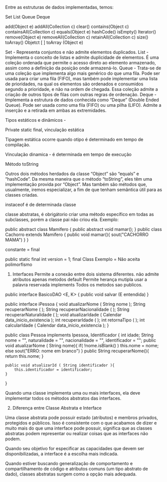 Entre as estruturas de dados implementadas, temos:

Set
List
Queue
Deque

add(Object e)
addAll(Collection c)
clear()
contains(Object c)
containsAll(Collection c)
equals(Object e)
hashCode()
isEmpty()
Iterator()
remove(Object e)
removeAll(Collection c)
retainAll(Collection c)
size()
toArray()
Objetct [ ] toArray (Object e)


Set - Representa conjuntos e não admite elementos duplicados.
List - Implementa o conceito de listas e admite duplicidade de elementos. É uma coleção ordenada que permite o acesso direto ao elemento armazenado, assim como a definição da posição onde armazená-lo.
Queue - Trata-se de uma coleção que implementa algo mais genérico do que uma fila. Pode ser usada para criar uma fila (FIFO), mas também pode implementar uma lista de prioridades, na qual os elementos são ordenados e consumidos segundo a prioridade, e não na ordem de chegada. Essa coleção admite a criação de outros tipos de filas com outras regras de ordenação.
Deque - Implementa a estrutura de dados conhecida como “Deque” (Double Ended Queue). Pode ser usada como uma fila (FIFO) ou uma pilha (LIFO). Admite a inserção e a retirada em ambas as extremidades.

Tipos estáticos e dinâmicos -

Private static final, vinculação estática

Tipagem estática ocorre quando  otipo é determinado em tempo de compilação.

Vinculação dinamica - é determinada em tempo de execução

Método toString

Outros dois métodos herdados da classe “Object” são “equals” e “hashCode”. Da mesma maneira que o método “toString”, eles têm uma implementação provida por “Object”. Mas também são métodos que, usualmente, iremos especializar, a fim de que tenham semântica útil para as classes criadas.

instaceof é de determinada classe

classe abstratas, é obrigátorio criar uma método específico em todas as subclasses, porém a classe pai não criou ela. Exemplo:

public abstract class Mamifero {
    public abstract void mamar();
}
public class Cachorro extends Mamifero {
    public void mamar(){
        sout("CACHORRO MAMA")
    }
}

constante = final

public static final int version = 1;
final Class Exemplo = Não aceita polimorfismo

1. Interfaces 
Permite a conexão entre dois sistema diferentes.
não admite atributos
apenas metodos default
Permite herança mutipla
usar a palavra reservada implements
Todos os metodos sao publicos.


public interface BasicoDAO <E, K> {
    public void salvar (E entendida)
}


public interface iPessoa {
	void atualizarNome ( String nome );
	String recuperarNome ( );
	String recuperarNacionalidade ( );
	String recuperarNaturalidade ( );
	void atualizarIdade ( Calendar data_inicio_existencia );
	int recuperarIdade ( );
	int retornaTipo ( );
	int calcularIdade ( Calendar data_inicio_existencia );
}


public class Pessoa implements Ipessoa, Identificador {
    int idade;
    String nome = "", naturalidade = "", nacionalidade = "", identificador = "";
    public void atualizarNome ( String nome){
        if( !nome.isBlank() )
        this.nome = nome;
        else
        sout("ERRO: nome em branco")
    }
    public String recuperarNome(){
        return this.nome;
    }

    public void atualizarId ( String identificador ){
        this.identificador = identificador;
    }
}


Quando uma classe implementa uma ou mais interfaces, ela deve implementar todos os métodos abstratos das interfaces.


2. Diferença entre Classe Abstrata e Interface

Uma classe abstrata pode possuir estado (atributos) e membros privados, protegidos e públicos. Isso é consistente com o que acabamos de dizer e muito mais do que uma interface pode possuir, significa que as classes abstratas podem representar ou realizar coisas que as interfaces não podem.


Quando seu objetivo for especificar as capacidades que devem ser disponibilizadas, a interface é a escolha mais indicada.

Quando estiver buscando generalização de comportamento e compartilhamento de código e atributos comuns (um tipo abstrato de dado), classes abstratas surgem como a opção mais adequada.